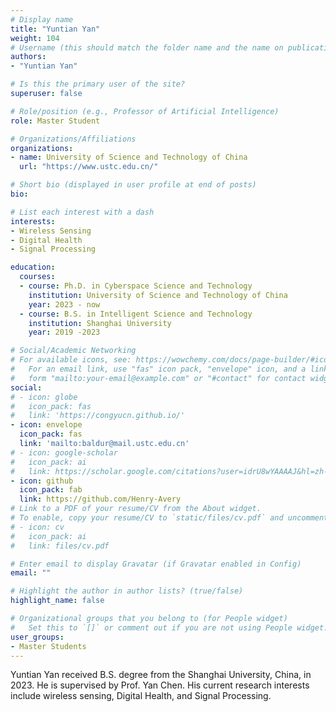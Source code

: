 ```yaml
---
# Display name
title: "Yuntian Yan"
weight: 104
# Username (this should match the folder name and the name on publications)
authors:
- "Yuntian Yan"

# Is this the primary user of the site?
superuser: false

# Role/position (e.g., Professor of Artificial Intelligence)
role: Master Student

# Organizations/Affiliations
organizations:
- name: University of Science and Technology of China
  url: "https://www.ustc.edu.cn/"

# Short bio (displayed in user profile at end of posts)
bio:

# List each interest with a dash
interests:
- Wireless Sensing
- Digital Health
- Signal Processing

education:
  courses:
  - course: Ph.D. in Cyberspace Science and Technology
    institution: University of Science and Technology of China
    year: 2023 - now
  - course: B.S. in Intelligent Science and Technology
    institution: Shanghai University
    year: 2019 -2023

# Social/Academic Networking
# For available icons, see: https://wowchemy.com/docs/page-builder/#icons
#   For an email link, use "fas" icon pack, "envelope" icon, and a link in the
#   form "mailto:your-email@example.com" or "#contact" for contact widget.
social:
# - icon: globe
#   icon_pack: fas
#   link: 'https://congyucn.github.io/'
- icon: envelope
  icon_pack: fas
  link: 'mailto:baldur@mail.ustc.edu.cn'
# - icon: google-scholar
#   icon_pack: ai
#   link: https://scholar.google.com/citations?user=idrU8wYAAAAJ&hl=zh-CN
- icon: github
  icon_pack: fab
  link: https://github.com/Henry-Avery
# Link to a PDF of your resume/CV from the About widget.
# To enable, copy your resume/CV to `static/files/cv.pdf` and uncomment the lines below.
# - icon: cv
#   icon_pack: ai
#   link: files/cv.pdf

# Enter email to display Gravatar (if Gravatar enabled in Config)
email: ""

# Highlight the author in author lists? (true/false)
highlight_name: false

# Organizational groups that you belong to (for People widget)
#   Set this to `[]` or comment out if you are not using People widget.
user_groups:
- Master Students
---
```


Yuntian Yan received B.S. degree from the Shanghai University, China, in 2023. He is supervised by Prof. Yan Chen. His current research interests include wireless sensing, Digital Health, and Signal Processing.